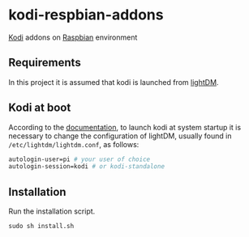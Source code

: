 # kodi-respbian-addons
[Kodi](https://kodi.wiki/view/HOW-TO:Install_Kodi_on_Raspberry_Pi) addons on [Raspbian](https://www.raspberrypi.com/software/) environment

## Requirements
In this project it is assumed that kodi is launched from [lightDM](https://it.wikipedia.org/wiki/LightDM).

## Kodi at boot
According to the [documentation](https://salsa.debian.org/multimedia-team/kodi-media-center/kodi/-/commit/7a371bfd9daf9b918a5d944cf1a04f71c37b387d), to launch kodi at system startup it is necessary to change the configuration of lightDM, usually found in `/etc/lightdm/lightdm.conf`, as follows:
```bash
autologin-user=pi # your user of choice
autologin-session=kodi # or kodi-standalone
```

## Installation

Run the installation script.

```
sudo sh install.sh
```
